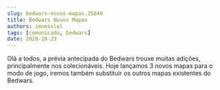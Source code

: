 ```yaml
---
slug: bedwars-novos-mapas.25849
title: Bedwars Novos Mapas
authors: imnesslol
tags: [comunicado, bedwars]
date: 2020-10-23
---
```


Olá a todos, a prévia antecipada do Bedwars trouxe muitas adições, principalmente nos colecionáveis. Hoje lançamos 3 novos mapas para o modo de jogo, iremos também substituir os outros mapas existentes do Bedwars.